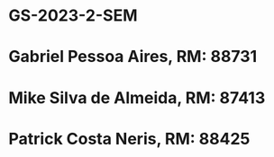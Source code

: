 # GS-2023-2-SEM

# Gabriel Pessoa Aires, RM: 88731

# Mike Silva de Almeida, RM: 87413

# Patrick Costa Neris, RM: 88425
